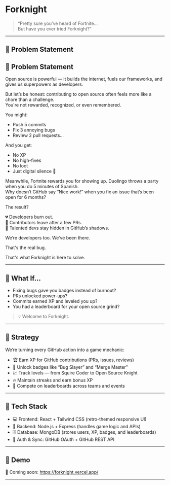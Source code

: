 # Forknight



> “Pretty sure you’ve heard of Fortnite…  
> But have you ever tried Forknight?”

---

## 🚨 Problem Statement

## 🚨 Problem Statement

Open source is powerful — it builds the internet, fuels our frameworks, and gives us superpowers as developers.

But let’s be honest: contributing to open source often feels more like a chore than a challenge.  
You're not rewarded, recognized, or even remembered.

You might:

- Push 5 commits  
- Fix 3 annoying bugs  
- Review 2 pull requests...  

And you get:

- No XP  
- No high-fives  
- No loot  
- Just digital silence 🦗

Meanwhile, Fortnite rewards you for showing up. Duolingo throws a party when you do 5 minutes of Spanish.  
Why doesn’t GitHub say “Nice work!” when you fix an issue that’s been open for 6 months?

The result?

💔 Developers burn out.  
🚪 Contributors leave after a few PRs.  
🧠 Talented devs stay hidden in GitHub’s shadows.

We’re developers too. We’ve been there.

That's the real bug.

That's what Forknight is here to solve.


---

## 👾 What If...

- Fixing bugs gave you badges instead of burnout?  
- PRs unlocked power-ups?  
- Commits earned XP and leveled you up?  
- You had a leaderboard for your open source grind?

> 💡 Welcome to Forknight.

---

## 🧠 Strategy

We’re turning every GitHub action into a game mechanic:

- 🏆 Earn XP for GitHub contributions (PRs, issues, reviews)  
- 🧩 Unlock badges like “Bug Slayer” and “Merge Master”  
- 📈 Track levels — from Squire Coder to Open Source Knight  
- 🔥 Maintain streaks and earn bonus XP  
- 🥇 Compete on leaderboards across teams and events  

---

## 🧰 Tech Stack

- 💻 Frontend: React + Tailwind CSS (retro-themed responsive UI)  
- 🧠 Backend: Node.js + Express (handles game logic and APIs)  
- 🗄️ Database: MongoDB (stores users, XP, badges, and leaderboards)  
- 🔐 Auth & Sync: GitHub OAuth + GitHub REST API  

---

## 🚀 Demo

🧪 Coming soon: https://forknight.vercel.app/

---

<!-- ## 📸 Screenshots

<!-- Add screenshots or screen recordings here once available -->
<!-- Example:
![Dashboard](screenshots/dashboard.png)
-->

<!-- --- --> 




